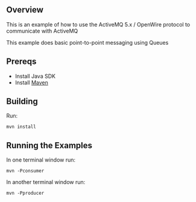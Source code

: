 ## Overview

This is an example of how to use the ActiveMQ 5.x / OpenWire protocol to communicate with ActiveMQ

This example does basic point-to-point messaging using Queues

## Prereqs

- Install Java SDK
- Install [Maven](http://maven.apache.org/download.html)

## Building

Run:

    mvn install

## Running the Examples

In one terminal window run:

    mvn -Pconsumer

In another terminal window run:

    mvn -Pproducer